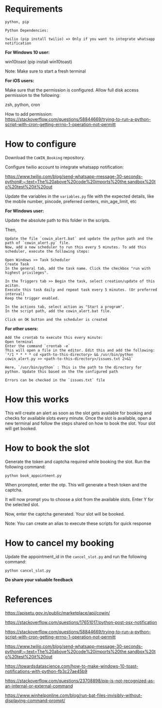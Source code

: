 
# Requirements

```
python, pip

Python Dependencies:

twilio (pip install twilio) => Only if you want to integrate whatsapp notification
```

**For Windows 10 user:**

win10toast (pip install win10toast)

Note: Make sure to start a fresh terminal

**For iOS users:**

Make sure that the permission is configured. Allow full disk access permission to the following:

zsh, python, cron

How to add permission: https://stackoverflow.com/questions/58844669/trying-to-run-a-python-script-with-cron-getting-errno-1-operation-not-permitt

# How to configure

Download the `CoWIN_Booking` repository.

Configure twilio account to integrate whatsapp notification:

https://www.twilio.com/blog/send-whatsapp-message-30-seconds-python#:~:text=The%20above%20code%20imports%20the,sandbox%20to%20test%20it%20out

Update the variables in the `variables.py` file with the expected details, like the mobile number, pincode, preferred centers, min_age_limit, etc

**For Windows user:**

Update the absolute path to this folder in the scripts.

Then,
```
Update the file `cowin_alert.bat` and update the python path and the path of `cowin_alert.py` file.
Now, add a new scheduler to run this every 5 minutes. To add this scheduler, execute the following steps:

Open Windows >> Task Scheduler
Create Task
In the general tab, add the task name. Click the checkbox "run with highest privileges".

In the Triggers tab >> Begin the task, select creation/update of this aciton.
Execute this task daily and repeat task every 5 minutes. (Or preferred interval)
Keep the trigger enabled.

In the actions tab, select action as "Start a program".
In the script path, add the cowin_alert.bat file.

Click on OK button and the scheduler is created
```

**For other users:**

```
Add the crontab to execute this every minute:
Open terminal
Enter the command `crontab -e`
This will open a file in the editor. Edit this and add the following:
`*/1 * * * * cd <path-to-this-directory> && /usr/bin/python cowin_alert.py >> <path-to-this-directory>/issues.txt 2>&1`

Here, `/usr/bin/python` : This is the path to the directory for python. Update this based on the the configured path

Errors can be checked in the `issues.txt` file
```

# How this works

This will create an alert as soon as the slot gets available for booking and checks for available slots every minute.
Once the slot is available, open a new terminal and follow the steps shared on how to book the slot. Your slot will get booked.

# How to book the slot

Generate the token and captcha required while booking the slot.
Run the following command:

`python book_appointment.py`

When prompted, enter the otp. This will generate a fresh token and the captcha.

It will now prompt you to choose a slot from the available slots. Enter Y for the selected slot.

Now, enter the captcha generated. Your slot will be booked.

Note: You can create an alias to execute these scripts for quick response

# How to cancel my booking

Update the appointment_id in the `cancel_slot.py` and run the following command:

`python cancel_slot.py`

**Do share your valuable feedback**

# References

https://apisetu.gov.in/public/marketplace/api/cowin/

https://stackoverflow.com/questions/17651017/python-post-osx-notification

https://stackoverflow.com/questions/58844669/trying-to-run-a-python-script-with-cron-getting-errno-1-operation-not-permitt

https://www.twilio.com/blog/send-whatsapp-message-30-seconds-python#:~:text=The%20above%20code%20imports%20the,sandbox%20to%20test%20it%20out

https://towardsdatascience.com/how-to-make-windows-10-toast-notifications-with-python-fb3c27ae45b9

https://stackoverflow.com/questions/23708898/pip-is-not-recognized-as-an-internal-or-external-command

https://www.winhelponline.com/blog/run-bat-files-invisibly-without-displaying-command-prompt/
